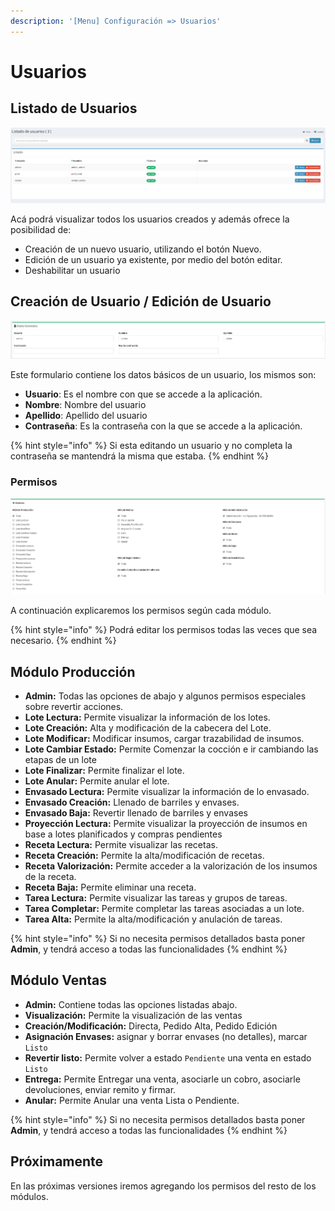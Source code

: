 ```yaml
---
description: '[Menu] Configuración => Usuarios'
---
```


# Usuarios

## Listado de Usuarios

![Listado de Usuarios](../../.gitbook/assets/screenshot-guido.beerapp.com.ar-2019.08.13-08_24_54.png)

Acá podrá visualizar todos los usuarios creados y además ofrece la posibilidad de:

* Creación de un nuevo usuario, utilizando el botón Nuevo.
* Edición de un usuario  ya existente, por medio del botón editar.
* Deshabilitar un usuario

## Creación de Usuario / Edición de Usuario

![Datos b&#xE1;sicos de un usuario](../../.gitbook/assets/usuario1.png)

Este formulario contiene los datos básicos de un usuario,  los mismos son:

* **Usuario**: Es el nombre con que se accede a la aplicación.
* **Nombre**: Nombre del usuario
* **Apellido**: Apellido del usuario
* **Contraseña**: Es la contraseña con la que se accede a la aplicación.

{% hint style="info" %}
Si esta editando un usuario y no completa la contraseña se mantendrá la misma que estaba.
{% endhint %}

### Permisos

![Permisos de Usuarios](../../.gitbook/assets/usuario2.png)

A continuación explicaremos los permisos según cada módulo.

{% hint style="info" %}
Podrá editar los permisos todas las veces que sea necesario.
{% endhint %}

## Módulo Producción

* **Admin:** Todas las opciones de abajo y algunos permisos especiales sobre revertir acciones.
* **Lote Lectura:** Permite visualizar la información de los lotes.
* **Lote Creación:** Alta y modificación de la cabecera del Lote.
* **Lote Modificar:** Modificar insumos, cargar trazabilidad de insumos.
* **Lote Cambiar Estado:** Permite Comenzar la cocción e ir cambiando las etapas de un lote
* **Lote Finalizar:** Permite finalizar el lote.
* **Lote Anular:** Permite anular el lote.
* **Envasado Lectura:** Permite visualizar la información de lo envasado.
* **Envasado Creación:** Llenado de barriles y envases.
* **Envasado Baja:** Revertir llenado de barriles y envases
* **Proyección Lectura:** Permite visualizar la proyección de insumos en base a lotes planificados y compras pendientes
* **Receta Lectura:** Permite visualizar las recetas.
* **Receta Creación:** Permite la alta/modificación de recetas.
* **Receta Valorización:** Permite acceder a la valorización de los insumos de la receta.
* **Receta Baja:** Permite eliminar una receta.
* **Tarea Lectura:** Permite visualizar las tareas y grupos de tareas.
* **Tarea Completar:** Permite completar las tareas asociadas a un lote. 
* **Tarea Alta:** Permite la alta/modificación y anulación de tareas.

{% hint style="info" %}
Si no necesita permisos detallados basta poner **Admin**, y tendrá acceso a todas las funcionalidades
{% endhint %}

## Módulo Ventas

* **Admin:**  Contiene todas las opciones listadas abajo.
* **Visualización:** Permite la visualización de las ventas
* **Creación/Modificación:**  Directa, Pedido Alta, Pedido Edición
* **Asignación Envases:** asignar y borrar envases \(no detalles\),  marcar `Listo`
* **Revertir listo:**  Permite volver a estado `Pendiente` una venta en estado `Listo`
* **Entrega:**  Permite Entregar una venta, asociarle un cobro,  asociarle devoluciones, enviar remito y firmar.
* **Anular:**  Permite Anular una venta Lista o Pendiente.

{% hint style="info" %}
Si no necesita permisos detallados basta poner **Admin**, y tendrá acceso a todas las funcionalidades
{% endhint %}



## Próximamente

En las próximas versiones iremos agregando los permisos del resto de los módulos.

